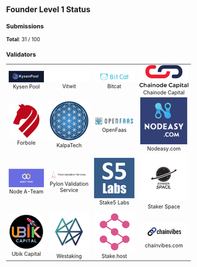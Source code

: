 ## Founder Level 1 Status

### Submissions

**Total**: 31 / 100

### Validators

<table><tr><td width='200px' style='text-align:center'><img src='akash.cosmosoutpost.io.png'> <br/> Kysen Pool</td> <td width='200px' style='text-align:center'><img src='chat.akash.vitwit.com.png'> <br/> Vitwit</td> <td width='200px' style='text-align:center'><img src='chat.bitcat365.com.png'> <br/> Bitcat</td> <td width='200px' style='text-align:center'><img src='chat.chainode.capital.png'> <br/> Chainode Capital</td></tr>
<tr><td width='200px' style='text-align:center'><img src='chat.desmos.network.png'> <br/> Forbole</td> <td width='200px' style='text-align:center'><img src='chat.kalpatech.co.png'> <br/> KalpaTech</td> <td width='200px' style='text-align:center'><img src='chat.myfaas.club.png'> <br/> OpenFaas</td> <td width='200px' style='text-align:center'><img src='chat.nodeasy.com.png'> <br/> Nodeasy.com</td></tr>
<tr><td width='200px' style='text-align:center'><img src='chat.nodeateam.com.png'> <br/> Node A-Team</td> <td width='200px' style='text-align:center'><img src='chat.pylon.design.png'> <br/> Pylon Validation Service</td> <td width='200px' style='text-align:center'><img src='chat.stake5labs.com.jpg'> <br/> Stake5 Labs</td> <td width='200px' style='text-align:center'><img src='chat.stake5labs.com.png'> <br/> Staker Space</td></tr>
<tr><td width='200px' style='text-align:center'><img src='chat.ubik.capital.png'> <br/> Ubik Capital</td> <td width='200px' style='text-align:center'><img src='chat.westaking.io.png'> <br/> Westaking</td> <td width='200px' style='text-align:center'><img src='riot.stake.host.png'> <br/> Stake.host</td> <td width='200px' style='text-align:center'><img src='riot.chainvibes.com.png'> <br/> chainvibes.com</td></tr></table>
